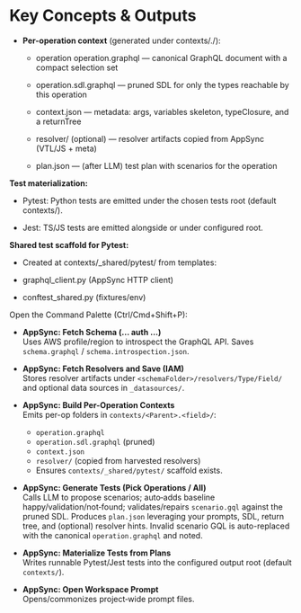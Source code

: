 # Key Concepts & Outputs

- **Per-operation context** (generated under contexts/<ParentType>.<fieldName>/):

  * operation operation.graphql — canonical GraphQL document with a compact selection set

  * operation.sdl.graphql — pruned SDL for only the types reachable by this operation

  * context.json — metadata: args, variables skeleton, typeClosure, and a returnTree

  * resolver/ (optional) — resolver artifacts copied from AppSync (VTL/JS + meta)

  * plan.json — (after LLM) test plan with scenarios for the operation

**Test materialization:**

  * Pytest: Python tests are emitted under the chosen tests root (default contexts/).

  * Jest: TS/JS tests are emitted alongside or under configured root.

**Shared test scaffold for Pytest:**

  * Created at contexts/_shared/pytest/ from templates:

  * graphql_client.py (AppSync HTTP client)

  * conftest_shared.py (fixtures/env)




Open the Command Palette (Ctrl/Cmd+Shift+P):

- **AppSync: Fetch Schema (… auth …)**  
  Uses AWS profile/region to introspect the GraphQL API.
  Saves `schema.graphql` / `schema.introspection.json`.

- **AppSync: Fetch Resolvers and Save (IAM)**  
  Stores resolver artifacts under `<schemaFolder>/resolvers/Type/Field/` and optional data sources in `_datasources/`.

- **AppSync: Build Per-Operation Contexts**  
  Emits per-op folders in `contexts/<Parent>.<field>/`:
  - `operation.graphql`
  - `operation.sdl.graphql` (pruned)
  - `context.json`
  - `resolver/` (copied from harvested resolvers)
  - Ensures `contexts/_shared/pytest/` scaffold exists.

- **AppSync: Generate Tests (Pick Operations / All)**  
  Calls LLM to propose scenarios; auto‑adds baseline happy/validation/not‑found; validates/repairs `scenario.gql` against the pruned SDL.
  Produces `plan.json` leveraging your prompts, SDL, return tree, and (optional) resolver hints. Invalid scenario GQL is auto-replaced with the canonical `operation.graphql` and noted.

- **AppSync: Materialize Tests from Plans**  
  Writes runnable Pytest/Jest tests into the configured output root (default `contexts/`).

- **AppSync: Open Workspace Prompt**\
  Opens/commonizes project‑wide prompt files.